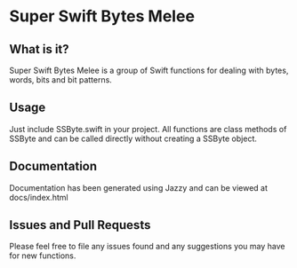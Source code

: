 # Super Swift Bytes Melee

## What is it?

Super Swift Bytes Melee is a group of Swift functions for dealing with bytes, words,
bits and bit patterns.

## Usage

Just include SSByte.swift in your project. All functions are class methods of SSByte
and can be called directly without creating a SSByte object.

## Documentation

Documentation has been generated using Jazzy and can be viewed at docs/index.html

## Issues and Pull Requests

Please feel free to file any issues found and any suggestions you may have for new functions.